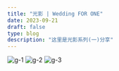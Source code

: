 ```yaml
---
title: "光影 | Wedding FOR ONE"
date: 2023-09-21
draft: false
type: blog
description: "这里是光影系列(一)分享"
---
```



![g-1](/images/shadow/g-1.jpg)
![g-2](/images/shadow/g-2.JPG)
![g-3](/images/shadow/g-3.JPG)